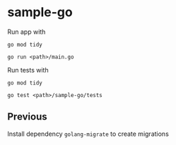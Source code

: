 # sample-go

Run app with

`go mod tidy`

`go run <path>/main.go`

Run tests with

`go mod tidy`

`go test <path>/sample-go/tests`

## Previous
Install dependency `golang-migrate` to create migrations
